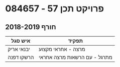 # 084657 - פרויקט תכן 57

## חורף 2018-2019

| איש סגל | תפקיד |
| ---- | ---- |
| יבנאי אריק | מרצה - אחראי מקצוע |
| הרשקו דפנה | מתרגל - עם הרשאות מרצה אחראי |

